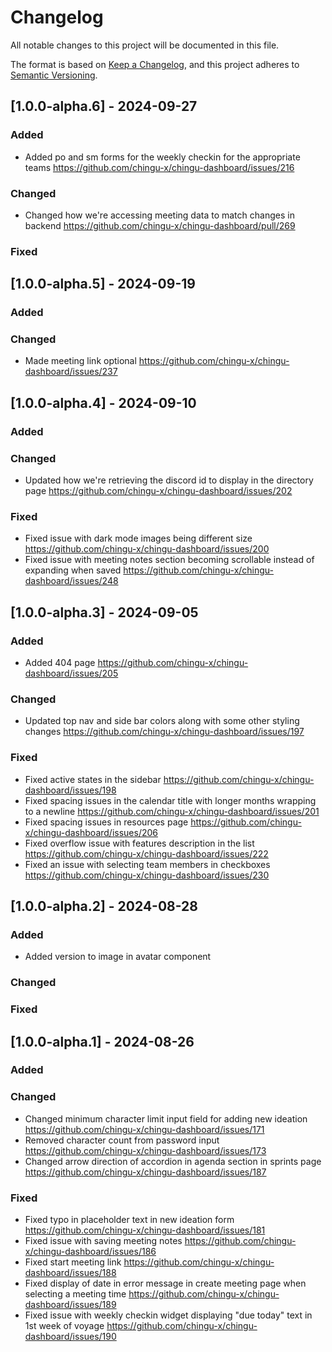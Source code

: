 # Changelog

All notable changes to this project will be documented in this file.

The format is based on [Keep a Changelog](https://keepachangelog.com/en/1.0.0/),
and this project adheres to [Semantic Versioning](https://semver.org/).


## [1.0.0-alpha.6] - 2024-09-27

### Added
- Added po and sm forms for the weekly checkin for the appropriate teams https://github.com/chingu-x/chingu-dashboard/issues/216

### Changed
- Changed how we're accessing meeting data to match changes in backend https://github.com/chingu-x/chingu-dashboard/pull/269


### Fixed

## [1.0.0-alpha.5] - 2024-09-19

### Added


### Changed
- Made meeting link optional https://github.com/chingu-x/chingu-dashboard/issues/237

## [1.0.0-alpha.4] - 2024-09-10

### Added


### Changed
- Updated how we're retrieving the discord id to display in the directory page https://github.com/chingu-x/chingu-dashboard/issues/202


### Fixed
- Fixed issue with dark mode images being different size https://github.com/chingu-x/chingu-dashboard/issues/200
- Fixed issue with meeting notes section becoming scrollable instead of expanding when saved https://github.com/chingu-x/chingu-dashboard/issues/248


## [1.0.0-alpha.3] - 2024-09-05

### Added
- Added 404 page https://github.com/chingu-x/chingu-dashboard/issues/205

### Changed
- Updated top nav and side bar colors along with some other styling changes https://github.com/chingu-x/chingu-dashboard/issues/197

### Fixed
- Fixed active states in the sidebar https://github.com/chingu-x/chingu-dashboard/issues/198
- Fixed spacing issues in the calendar title with longer months wrapping to a newline https://github.com/chingu-x/chingu-dashboard/issues/201
- Fixed spacing issues in resources page https://github.com/chingu-x/chingu-dashboard/issues/206
- Fixed overflow issue with features description in the list https://github.com/chingu-x/chingu-dashboard/issues/222
- Fixed an issue with selecting team members in checkboxes https://github.com/chingu-x/chingu-dashboard/issues/230

## [1.0.0-alpha.2] - 2024-08-28

### Added
- Added version to image in avatar component

### Changed

### Fixed

## [1.0.0-alpha.1] - 2024-08-26

### Added

### Changed
- Changed minimum character limit input field for adding new ideation https://github.com/chingu-x/chingu-dashboard/issues/171
- Removed character count from password input https://github.com/chingu-x/chingu-dashboard/issues/173
- Changed arrow direction of accordion in agenda section in sprints page https://github.com/chingu-x/chingu-dashboard/issues/187

### Fixed
- Fixed typo in placeholder text in new ideation form https://github.com/chingu-x/chingu-dashboard/issues/181
- Fixed issue with saving meeting notes https://github.com/chingu-x/chingu-dashboard/issues/186
- Fixed start meeting link https://github.com/chingu-x/chingu-dashboard/issues/188
- Fixed display of date in error message in create meeting page when selecting a meeting time https://github.com/chingu-x/chingu-dashboard/issues/189
- Fixed issue with weekly checkin widget displaying "due today" text in 1st week of voyage https://github.com/chingu-x/chingu-dashboard/issues/190
